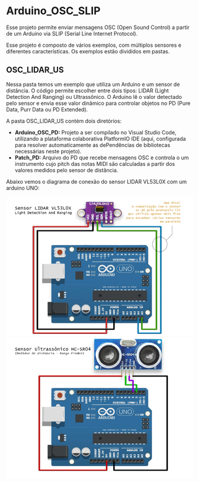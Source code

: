 # Arduino_OSC_SLIP
Esse projeto permite enviar mensagens OSC (Open Sound Control) a partir de um Arduino via SLIP (Serial Line Internet Protocol).

Esse projeto é composto de vários exemplos, com múltiplos sensores e diferentes características. Os exemplos estão divididos em pastas.

## OSC_LIDAR_US
Nessa pasta temos um exemplo que utiliza um Arduino e um sensor de distância.
O código permite escolher entre dois tipos: LIDAR (Light Detection And Ranging) ou Ultrassônico.
O Arduino lê o valor detectado pelo sensor e envia esse valor dinâmico para controlar objetos no PD (Pure Data, Purr Data ou PD Extended).

A pasta OSC_LIDAR_US contém dois diretórios:
- **Arduino_OSC_PD:** Projeto a ser compilado no Visual Studio Code, utilizando a plataforma colaborativa PlatformIO IDE (aqui, configurada para resolver automaticamente as dePendências de bibliotecas necessárias neste projeto). 
- **Patch_PD:** Arquivo do PD que recebe mensagens OSC e controla o um instrumento cujo pitch das notas MIDI são calculadas a partir dos valores medidos pelo sensor de distância.

Abaixo vemos o diagrama de conexão do sensor LIDAR VL53L0X com um arduino UNO:

<img src="images/LIDAR_VL53L0X_UNO.jpg" />

<img src="images/US_UNO.jpg" />
